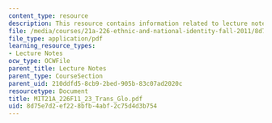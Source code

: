 ```yaml
---
content_type: resource
description: This resource contains information related to lecture notes.
file: /media/courses/21a-226-ethnic-and-national-identity-fall-2011/8d75e7d2ef228bfb4abf2c75d4d3b754_MIT21A_226F11_23_Trans_Glo.pdf
file_type: application/pdf
learning_resource_types:
- Lecture Notes
ocw_type: OCWFile
parent_title: Lecture Notes
parent_type: CourseSection
parent_uid: 210ddfd5-8cb9-2bed-905b-83c07ad2020c
resourcetype: Document
title: MIT21A_226F11_23_Trans_Glo.pdf
uid: 8d75e7d2-ef22-8bfb-4abf-2c75d4d3b754
---
```

